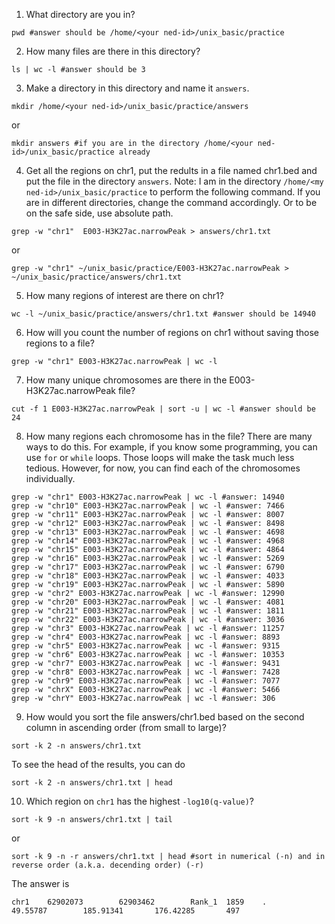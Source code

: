 1. What directory are you in?
```
pwd #answer should be /home/<your ned-id>/unix_basic/practice
```
2. How many files are there in this directory?
```
ls | wc -l #answer should be 3
```
3. Make a directory in this directory and name it `answers`.
```
mkdir /home/<your ned-id>/unix_basic/practice/answers
```
or
```
mkdir answers #if you are in the directory /home/<your ned-id>/unix_basic/practice already
```
4. Get all the regions on chr1, put the redults in a file named chr1.bed and put the file in the directory `answers`.
Note: I am in the directory `/home/<my ned-id>/unix_basic/practice` to perform the following command. If you are in different directories, change the command accordingly. Or to be on the safe side, use absolute path.
```
grep -w "chr1"  E003-H3K27ac.narrowPeak > answers/chr1.txt
```
or
```
grep -w "chr1" ~/unix_basic/practice/E003-H3K27ac.narrowPeak > ~/unix_basic/practice/answers/chr1.txt
```
5. How many regions of interest are there on chr1?
```
wc -l ~/unix_basic/practice/answers/chr1.txt #answer should be 14940
```
6. How will you count the number of regions on chr1 without saving those regions to a file?
```
grep -w "chr1" E003-H3K27ac.narrowPeak | wc -l
```
7. How many unique chromosomes are there in the E003-H3K27ac.narrowPeak file?
```
cut -f 1 E003-H3K27ac.narrowPeak | sort -u | wc -l #answer should be 24
```
8. How many regions each chromosome has in the file?
There are many ways to do this. For example, if you know some programming, you can use `for` or `while` loops. Those loops will make the task much less tedious. However, for now, you can find each of the chromosomes individually.
```
grep -w "chr1" E003-H3K27ac.narrowPeak | wc -l #answer: 14940
grep -w "chr10" E003-H3K27ac.narrowPeak | wc -l #answer: 7466
grep -w "chr11" E003-H3K27ac.narrowPeak | wc -l #answer: 8007
grep -w "chr12" E003-H3K27ac.narrowPeak | wc -l #answer: 8498
grep -w "chr13" E003-H3K27ac.narrowPeak | wc -l #answer: 4698
grep -w "chr14" E003-H3K27ac.narrowPeak | wc -l #answer: 4968
grep -w "chr15" E003-H3K27ac.narrowPeak | wc -l #answer: 4864
grep -w "chr16" E003-H3K27ac.narrowPeak | wc -l #answer: 5269
grep -w "chr17" E003-H3K27ac.narrowPeak | wc -l #answer: 6790
grep -w "chr18" E003-H3K27ac.narrowPeak | wc -l #answer: 4033
grep -w "chr19" E003-H3K27ac.narrowPeak | wc -l #answer: 5890
grep -w "chr2" E003-H3K27ac.narrowPeak | wc -l #answer: 12990
grep -w "chr20" E003-H3K27ac.narrowPeak | wc -l #answer: 4081
grep -w "chr21" E003-H3K27ac.narrowPeak | wc -l #answer: 1811
grep -w "chr22" E003-H3K27ac.narrowPeak | wc -l #answer: 3036
grep -w "chr3" E003-H3K27ac.narrowPeak | wc -l #answer: 11257
grep -w "chr4" E003-H3K27ac.narrowPeak | wc -l #answer: 8893
grep -w "chr5" E003-H3K27ac.narrowPeak | wc -l #answer: 9315
grep -w "chr6" E003-H3K27ac.narrowPeak | wc -l #answer: 10353
grep -w "chr7" E003-H3K27ac.narrowPeak | wc -l #answer: 9431
grep -w "chr8" E003-H3K27ac.narrowPeak | wc -l #answer: 7428
grep -w "chr9" E003-H3K27ac.narrowPeak | wc -l #answer: 7077
grep -w "chrX" E003-H3K27ac.narrowPeak | wc -l #answer: 5466
grep -w "chrY" E003-H3K27ac.narrowPeak | wc -l #answer: 306
```
9. How would you sort the file answers/chr1.bed based on the second column in ascending order (from small to large)?
```
sort -k 2 -n answers/chr1.txt
```
To see the head of the results, you can do
```
sort -k 2 -n answers/chr1.txt | head
```
10. Which region on `chr1` has the highest `-log10(q-value)`?
```
sort -k 9 -n answers/chr1.txt | tail
```
or
```
sort -k 9 -n -r answers/chr1.txt | head #sort in numerical (-n) and in reverse order (a.k.a. decending order) (-r)
```
The answer is
```
chr1    62902073        62903462        Rank_1  1859    .       49.55787        185.91341       176.42285       497
```
